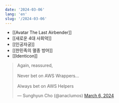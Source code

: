 ```yaml
---
date: '2024-03-06'
lang: 'en'
slug: '/2024-03-06'
---
```


- [[Avatar The Last Airbender]]
- [[새로운 4대 사회악]]
- [[인공자궁]]
- [[한민족의 멸종 방어]]
- [[Identicon]]

<blockquote class="twitter-tweet">

<p lang="en" dir="ltr">

Again, reassured,<br/><br/>Never bet on AWS Wrappers…<br/><br/>Always bet on AWS Helpers

</p>

&mdash; Sunghyun Cho (@anaclumos) <a href="https://twitter.com/anaclumos/status/1765495773536600561?ref_src=twsrc%5Etfw">March 6, 2024</a></blockquote>
